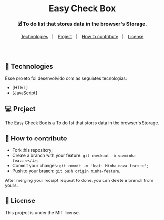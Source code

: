 <h1 align="center">
    Easy Check Box
</h1>

<h3 align="center">
  🗹 To do list that stores data in the browser's Storage.
</h3>
 
<p align="center">
  <a href="#rocket-technologies">Technologies</a>&nbsp;&nbsp;&nbsp;|&nbsp;&nbsp;&nbsp;
  <a href="#-project">Project</a>&nbsp;&nbsp;&nbsp;|&nbsp;&nbsp;&nbsp;
  <a href="#-how-to-contribute">How to contribute</a>&nbsp;&nbsp;&nbsp;|&nbsp;&nbsp;&nbsp;
  <a href="#memo-licença">License</a>
</p>

<br><br>

## :rocket: Technologies

Esse projeto foi desenvolvido com as seguintes tecnologias:

- [HTML] 
- [JavaScript]

## 💻 Project

The Easy Check Box is a To do list that stores data in the browser's Storage. 

## 🤔 How to contribute

- Fork this repository;
- Create a branch with your feature: `git checkout -b <i>minha-feature</i>`;
- Commit your changes: `git commit -m 'feat: Minha nova feature'`;
- Push to your branch: `git push origin minha-feature`.

After merging your receipt request to done, you can delete a branch from yours.

## :memo: License

This project is under the MIT license.



